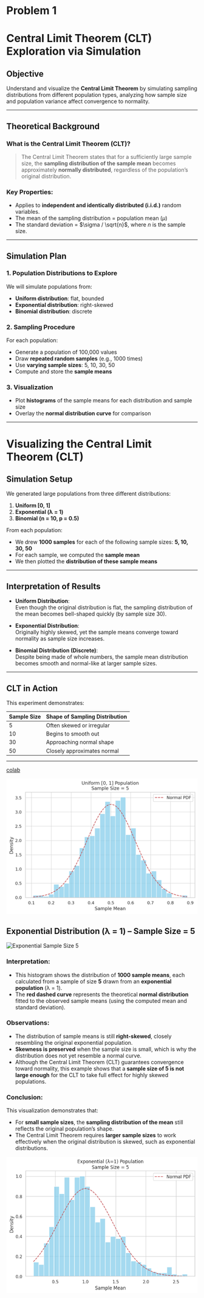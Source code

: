 # Problem 1

#  Central Limit Theorem (CLT) Exploration via Simulation

##  Objective

Understand and visualize the **Central Limit Theorem** by simulating sampling distributions from different population types, analyzing how sample size and population variance affect convergence to normality.

---

##  Theoretical Background

### What is the Central Limit Theorem (CLT)?

> The Central Limit Theorem states that for a sufficiently large sample size, the **sampling distribution of the sample mean** becomes approximately **normally distributed**, regardless of the population’s original distribution.

### Key Properties:
- Applies to **independent and identically distributed (i.i.d.)** random variables.
- The mean of the sampling distribution = population mean ($\mu$)
- The standard deviation = $\sigma / \sqrt{n}$, where $n$ is the sample size.

---

##  Simulation Plan

### 1. Population Distributions to Explore

We will simulate populations from:
- **Uniform distribution**: flat, bounded
- **Exponential distribution**: right-skewed
- **Binomial distribution**: discrete

### 2. Sampling Procedure

For each population:
- Generate a population of 100,000 values
- Draw **repeated random samples** (e.g., 1000 times)
- Use **varying sample sizes**: 5, 10, 30, 50
- Compute and store the **sample means**

### 3. Visualization

- Plot **histograms** of the sample means for each distribution and sample size
- Overlay the **normal distribution curve** for comparison

---

#  Visualizing the Central Limit Theorem (CLT)

##  Simulation Setup

We generated large populations from three different distributions:

1. **Uniform [0, 1]**
2. **Exponential (λ = 1)**
3. **Binomial (n = 10, p = 0.5)**

From each population:
- We drew **1000 samples** for each of the following sample sizes: **5, 10, 30, 50**
- For each sample, we computed the **sample mean**
- We then plotted the **distribution of these sample means**

---

##  Interpretation of Results

-  **Uniform Distribution**:  
  Even though the original distribution is flat, the sampling distribution of the mean becomes bell-shaped quickly (by sample size 30).

-  **Exponential Distribution**:  
  Originally highly skewed, yet the sample means converge toward normality as sample size increases.

-  **Binomial Distribution (Discrete)**:  
  Despite being made of whole numbers, the sample mean distribution becomes smooth and normal-like at larger sample sizes.

---

##  CLT in Action

This experiment demonstrates:

| Sample Size | Shape of Sampling Distribution |
|-------------|---------------------------------|
| 5           | Often skewed or irregular       |
| 10          | Begins to smooth out            |
| 30          | Approaching normal shape        |
| 50          | Closely approximates normal     |

---
[colab](https://colab.research.google.com/drive/13RQIym31pOwnJKTRLitfwWuX7ScE7sll)

![alt text](image.png)

##  Exponential Distribution (λ = 1) – Sample Size = 5

![Exponential Sample Size 5](<insert image path if needed>)

###  Interpretation:

- This histogram shows the distribution of **1000 sample means**, each calculated from a sample of size **5** drawn from an **exponential population** (λ = 1).
- The **red dashed curve** represents the theoretical **normal distribution** fitted to the observed sample means (using the computed mean and standard deviation).

###  Observations:

- The distribution of sample means is still **right-skewed**, closely resembling the original exponential population.
- **Skewness is preserved** when the sample size is small, which is why the distribution does not yet resemble a normal curve.
- Although the Central Limit Theorem (CLT) guarantees convergence toward normality, this example shows that a **sample size of 5 is not large enough** for the CLT to take full effect for highly skewed populations.

###  Conclusion:

This visualization demonstrates that:
- For **small sample sizes**, the **sampling distribution of the mean** still reflects the original population’s shape.
- The Central Limit Theorem requires **larger sample sizes** to work effectively when the original distribution is skewed, such as exponential distributions.


![alt text](image-1.png)